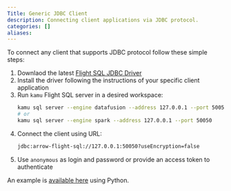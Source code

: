 ```yaml
---
Title: Generic JDBC Client
description: Connecting client applications via JDBC protocol.
categories: []
aliases:
---
```


To connect any client that supports JDBC protocol follow these simple steps:
1. Downlaod the latest [Flight SQL JDBC Driver](https://central.sonatype.com/artifact/org.apache.arrow/flight-sql-jdbc-driver)
2. Install the driver following the instructions of your specific client application
3. Run `kamu` Flight SQL server in a desired workspace:
    ```bash
    kamu sql server --engine datafusion --address 127.0.0.1 --port 50050
    # or
    kamu sql server --engine spark --address 127.0.0.1 --port 50050
    ```
4. Connect the client using URL:
   ```bash
   jdbc:arrow-flight-sql://127.0.0.1:50050?useEncryption=false
   ```
5. Use `anonymous` as login and password or provide an access token to authenticate

An example is [available here](https://github.com/kamu-data/kamu-cli/blob/master/examples/flight-sql/python/client_jdbc.py) using Python.